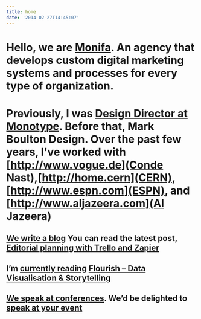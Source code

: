 ```yaml
---
title: home
date: '2014-02-27T14:45:07'
---
```

# Hello, we are [Monifa](/about/). An agency that develops custom digital marketing systems and processes for every type of organization.

# Previously, I was [Design Director at Monotype](http://www.monotype.com).  Before that, Mark Boulton Design. Over the past few years, I've worked with \[http://www.vogue.de](Conde Nast),[http://home.cern](CERN), [http://www.espn.com](ESPN), and \[http://www.aljazeera.com](Al Jazeera)

## [We write a blog](/journal) You can read the latest post, [Editorial planning with Trello and Zapier](/journal/editorial-planning-with-trello-and-zapier)

## I’m [currently reading](/reading) [Flourish – Data Visualisation &amp; Storytelling](https://flourish.studio/)

## [We speak at conferences](/speaking). We’d be delighted to [speak at your event](/contact)
